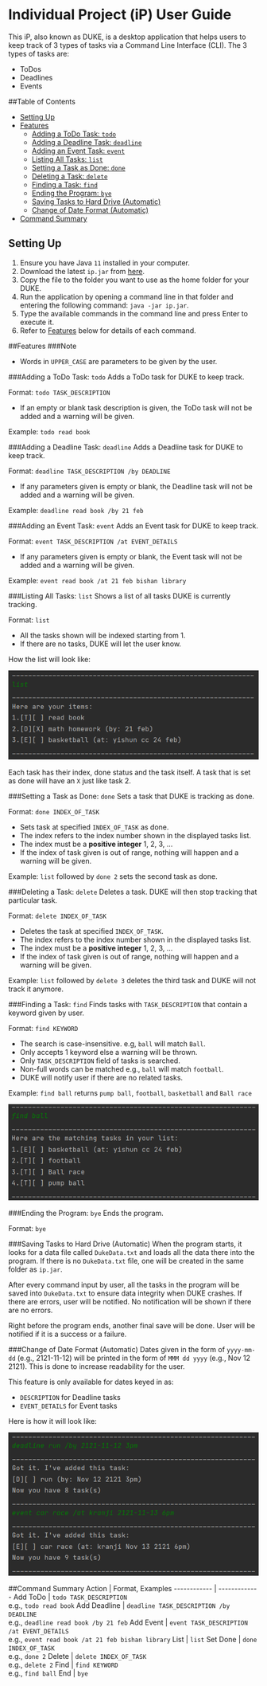 # Individual Project (iP) User Guide

This iP, also known as DUKE, is a desktop application that helps users to keep track of 3 types of tasks via a 
Command Line Interface (CLI). The 3 types of tasks are:
- ToDos
- Deadlines
- Events

##Table of Contents

- [Setting Up](#setting-up)
- [Features](#features)
  - [Adding a ToDo Task: `todo`](#adding-a-todo-task-todo)
  - [Adding a Deadline Task: `deadline`](#adding-a-deadline-task-deadline)
  - [Adding an Event Task: `event`](#adding-an-event-task-event)
  - [Listing All Tasks: `list`](#listing-all-tasks-list)
  - [Setting a Task as Done: `done`](#setting-a-task-as-done-done)
  - [Deleting a Task: `delete`](#deleting-a-task-delete)
  - [Finding a Task: `find`](#finding-a-task-find)
  - [Ending the Program: `bye`](#ending-the-program-bye)
  - [Saving Tasks to Hard Drive (Automatic)](#saving-tasks-to-hard-drive-automatic)
  - [Change of Date Format (Automatic)](#change-of-date-format-automatic)
- [Command Summary](#command-summary)

## Setting Up

1. Ensure you have Java `11` installed in your computer.
2. Download the latest `ip.jar` from [here](https://github.com/AnShengLee/ip/releases).
3. Copy the file to the folder you want to use as the home folder for your DUKE.
4. Run the application by opening a command line in that folder and entering the following command: `java -jar ip.jar`.
5. Type the available commands in the command line and press Enter to execute it.
6. Refer to [Features](#features) below for details of each command.

##Features
###Note
- Words in `UPPER_CASE` are parameters to be given by the user.

###Adding a ToDo Task: `todo`
Adds a ToDo task for DUKE to keep track. 

Format: `todo TASK_DESCRIPTION`

- If an empty or blank task description is given, the ToDo task will not be
added and a warning will be given.

Example: `todo read book`

###Adding a Deadline Task: `deadline`
Adds a Deadline task for DUKE to keep track. 

Format: `deadline TASK_DESCRIPTION /by DEADLINE`

- If any parameters given is empty or blank, the Deadline task will not be
  added and a warning will be given.

Example: `deadline read book /by 21 feb`

###Adding an Event Task: `event`
Adds an Event task for DUKE to keep track. 

Format: `event TASK_DESCRIPTION /at EVENT_DETAILS`

- If any parameters given is empty or blank, the Event task will not be
added and a warning will be given.

Example: `event read book /at 21 feb bishan library`

###Listing All Tasks: `list`
Shows a list of all tasks DUKE is currently tracking. 

Format: `list`

- All the tasks shown will be indexed starting from 1.
- If there are no tasks, DUKE will let the user know.

How the list will look like:

![list example](ip_list_example.png)

Each task has their index, done status and the task itself. A task that is set as done will have an `X` just like 
task 2.

###Setting a Task as Done: `done`
Sets a task that DUKE is tracking as done. 

Format: `done INDEX_OF_TASK`

- Sets task at specified `INDEX_OF_TASK` as done.
- The index refers to the index number shown in the displayed tasks list.
- The index must be a **positive integer** 1, 2, 3, …
- If the index of task given is out of range, nothing will happen and a warning will be given.

Example: `list` followed by `done 2` sets the second task as done.

###Deleting a Task: `delete`
Deletes a task. DUKE will then stop tracking that particular task. 

Format: `delete INDEX_OF_TASK`

- Deletes the task at specified `INDEX_OF_TASK`.
- The index refers to the index number shown in the displayed tasks list.
- The index must be a **positive integer** 1, 2, 3, …
- If the index of task given is out of range, nothing will happen and a warning will be given.

Example: `list` followed by `delete 3` deletes the third task and DUKE will not track it anymore.

###Finding a Task: `find`
Finds tasks with `TASK_DESCRIPTION` that contain a keyword given by user.

Format: `find KEYWORD`

- The search is case-insensitive. e.g, `ball` will match `Ball`.
- Only accepts 1 keyword else a warning will be thrown.
- Only `TASK_DESCRIPTION` field of tasks is searched.
- Non-full words can be matched e.g., `ball` will match `football`.
- DUKE will notify user if there are no related tasks.

Example: `find ball` returns `pump ball`, `football`, `basketball` and `Ball race`

![find example](find_example.png)

###Ending the Program: `bye`
Ends the program.

Format: `bye`

###Saving Tasks to Hard Drive (Automatic)
When the program starts, it looks for a data file called `DukeData.txt` and loads all the data there into the program. 
If there is no `DukeData.txt` file, one will be created in the same folder as `ip.jar`.

After every command input by user, all the tasks in the program will be saved into `DukeData.txt` to ensure data 
integrity when DUKE crashes. If there are errors, user will be notified. No notification will be shown if there 
are no errors.

Right before the program ends, another final save will be done. User will be notified if it is 
a success or a failure.

###Change of Date Format (Automatic)
Dates given in the form of `yyyy-mm-dd` (e.g., 2121-11-12) will be printed in the form of `MMM dd yyyy`
(e.g., Nov 12 2121). This is done to increase readability for the user.

This feature is only available for dates keyed in as:
- `DESCRIPTION` for Deadline tasks
- `EVENT_DETAILS` for Event tasks

Here is how it will look like:

![date example](date_example.png)

##Command Summary
Action | Format, Examples
------------ | -------------
Add ToDo | `todo TASK_DESCRIPTION` <br /> e.g., `todo read book`
Add Deadline | `deadline TASK_DESCRIPTION /by DEADLINE` <br /> e.g., `deadline read book /by 21 feb`
Add Event | `event TASK_DESCRIPTION /at EVENT_DETAILS` <br /> e.g., `event read book /at 21 feb bishan library`
List | `list`
Set Done | `done INDEX_OF_TASK` <br /> e.g., `done 2`
Delete | `delete INDEX_OF_TASK` <br /> e.g., `delete 2`
Find | `find KEYWORD` <br /> e.g., `find ball`
End | `bye`
